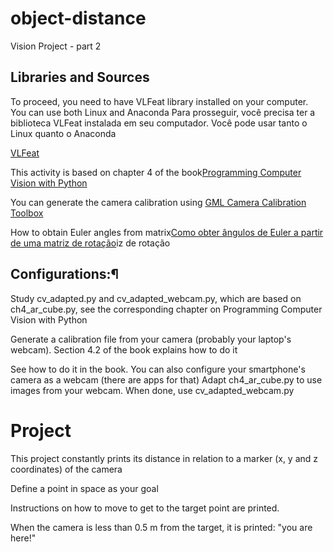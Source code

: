 # object-distance
Vision Project - part 2

## Libraries and Sources
To proceed, you need to have VLFeat library installed on your computer. You can use both Linux and Anaconda
Para prosseguir, você precisa ter a biblioteca VLFeat instalada em seu computador. Você pode usar tanto o Linux quanto o Anaconda

[VLFeat](http://www.vlfeat.org/)

This activity is based on chapter 4 of the book[Programming Computer Vision with Python](http://programmingcomputervision.com/)

You can generate the camera calibration using [GML Camera Calibration Toolbox](http://graphics.cs.msu.ru/en/node/909)

How to obtain Euler angles from matrix[Como obter ângulos de Euler a partir de uma matriz de rotação](http://www.staff.city.ac.uk/~sbbh653/publications/euler.pdf)iz de rotação

## Configurations:¶
Study cv_adapted.py and cv_adapted_webcam.py, which are based on ch4_ar_cube.py, see the corresponding chapter on Programming Computer Vision with Python

Generate a calibration file from your camera (probably your laptop's webcam). Section 4.2 of the book explains how to do it

See how to do it in the book. You can also configure your smartphone's camera as a webcam (there are apps for that)
Adapt ch4_ar_cube.py to use images from your webcam. When done, use cv_adapted_webcam.py

# Project
This project constantly prints its distance in relation to a marker (x, y and z coordinates) of the camera

Define a point in space as your goal

Instructions on how to move to get to the target point are printed.

When the camera is less than 0.5 m from the target, it is printed: "you are here!"
